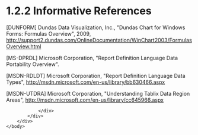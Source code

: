 <html dir="LTR" xmlns:mshelp="http://msdn.microsoft.com/mshelp" xmlns:ddue="http://ddue.schemas.microsoft.com/authoring/2003/5" xmlns:xlink="http://www.w3.org/1999/xlink" xmlns:tool="http://www.microsoft.com/tooltip">
    <head>
        <meta http-equiv="Content-Type" content="text/html; CHARSET=utf-8"></meta>
        <meta name="save" content="history"></meta>
        <title>1.2.2 Informative References</title>
        <xml>
            <mshelp:toctitle title="1.2.2 Informative References"></mshelp:toctitle>
            <mshelp:rltitle title="[MS-RDL]: Informative References"></mshelp:rltitle>
            <mshelp:keyword index="A" term="aaa9ee8e-4459-4e25-93ca-c86ace9f3049"></mshelp:keyword>
            <mshelp:attr name="DCSext.ContentType" value="open specification"></mshelp:attr>
            <mshelp:attr name="AssetID" value="aaa9ee8e-4459-4e25-93ca-c86ace9f3049"></mshelp:attr>
            <mshelp:attr name="TopicType" value="kbRef"></mshelp:attr>
            <mshelp:attr name="DCSext.Title" value="[MS-RDL]: Informative References" />
        </xml>
    </head>
    <body>
        <div id="header">
            <h1 class="heading">1.2.2 Informative References</h1>
        </div>
        <div id="mainSection">
            <div id="mainBody">
                <div id="allHistory" class="saveHistory"></div>
                <div id="sectionSection0" class="section" name="collapseableSection">
                    

<p>[DUNFORM] Dundas Data
Visualization, Inc., &quot;Dundas Chart for Windows Forms: Formulas
Overview&quot;, 2009, <a href="https://go.microsoft.com/fwlink/?LinkId=257860">http://support2.dundas.com/OnlineDocumentation/WinChart2003/FormulasOverview.html</a></p>

<p>[MS-DPRDL] Microsoft
Corporation, &quot;<mshelp:link keywords="f6d2f8c0-97d3-4fdd-91d5-20caa829b413" tabindex="0">Report
Definition Language Data Portability Overview</mshelp:link>&quot;.</p>

<p>[MSDN-RDLDT] Microsoft
Corporation, &quot;Report Definition Language Data Types&quot;, <a href="https://go.microsoft.com/fwlink/?LinkId=147725">http://msdn.microsoft.com/en-us/library/bb630466.aspx</a></p>

<p>[MSDN-UTDRA] Microsoft
Corporation, &quot;Understanding Tablix Data Region Areas&quot;, <a href="https://go.microsoft.com/fwlink/?LinkId=147726">http://msdn.microsoft.com/en-us/library/cc645966.aspx</a></p>


                </div>
            </div>
        </div>
    </body>
</html>